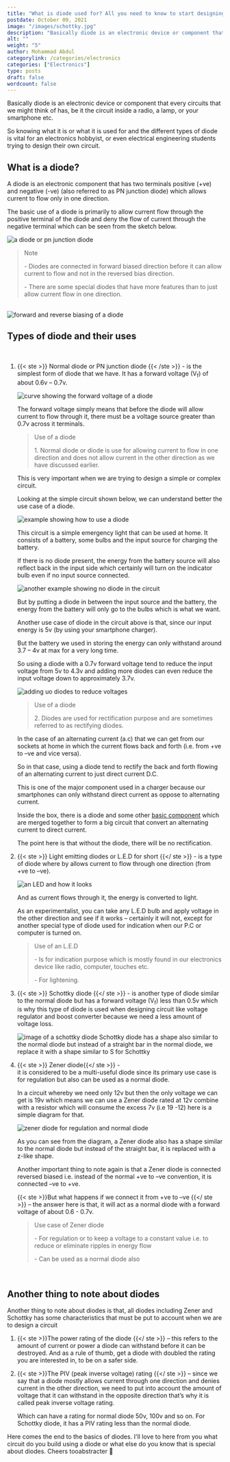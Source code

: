 ```yaml
---
title: "What is diode used for? All you need to know to start designing simple circuits"
postdate: October 09, 2021
image: "/images/schottky.jpg"
description: "Basically diode is an electronic device or component that every circuits that we might think of has. it is defined to be a device that allows current to flow only in one direction and has alot of use case in electronics."
alt: ""
weight: "5"
author: Mohammad Abdul
categorylink: /categories/electronics
categories: ["Electronics"]
type: posts
draft: false
wordcount: false
---
```


Basically diode is an electronic device or component that every circuits that we might think of has, be it the circuit inside a radio, a lamp, or your smartphone etc.

So knowing what it is or what it is used for and the different types of diode is vital for an electronics hobbyist, or even electrical engineering students trying to design their own circuit.

## What is a diode?

A diode is an electronic component that has two terminals positive (+ve) and negative (-ve) (also referred to as PN junction diode) which allows current to flow only in one direction.

The basic use of a diode is primarily to allow current flow through the positive terminal of the diode and deny the flow of current through the negative terminal which can be seen from the sketch below.

<img loading="lazy" src="/images/diodey_2.jpg" alt="a diode or pn junction diode">

<blockquote class="blockquote">
<p class="little-nugget">Note</p>
<p class="quote-text">
 - Diodes are connected in forward biased direction before it can allow current to flow and not in the reversed bias direction.

</p>
<p class="quote-text">
 - There are some special diodes that have more features than to just allow current flow in one direction.
</p>
</blockquote>
<br>

<img loading="lazy" src="/images/diodebias.jpg" alt="forward and reverse biasing of a diode">

## Types of diode and their uses

<br>

1.  {{< ste >}} Normal diode or PN junction diode {{< /ste >}} -
    is the simplest form of diode that we have. It has a forward voltage (V<sub>f</sub>) of about 0.6v – 0.7v.

    <img loading="lazy" src="/images/diodecurve.jpg" alt="curve showing the forward voltage of a diode">

    The forward voltage simply means that before the diode will allow current to flow through it, there must be a voltage source greater than 0.7v across it terminals.

     <blockquote class="blockquote">
    <p class="little-nugget">Use of a diode</p>
    <p class="quote-text">
    1. Normal diode or diode is use for allowing current to flow in one direction and does not allow current in the other direction as we have discussed earlier.</p>
    </blockquote>

    This is very important when we are trying to design a simple or complex circuit.

    Looking at the simple circuit shown below, we can understand better the use case of a diode.

    <img loading="lazy" src="/images/ledcircuit.jpg" alt="example showing how to use a diode">

    This circuit is a simple emergency light that can be used at home. It consists of a battery, some bulbs and the input source for charging the battery.

    If there is no diode present, the energy from the battery source will also reflect back in the input side which certainly will turn on the indicator bulb even if no input source connected.

    <img loading="lazy" src="/images/ledcktnodiode.jpg" alt="another example showing no diode in the circuit">

    But by putting a diode in between the input source and the battery, the energy from the battery will only go to the bulbs which is what we want.

    Another use case of diode in the circuit above is that, since our input energy is 5v (by using your smartphone charger).

    But the battery we used in storing the energy can only withstand around 3.7 – 4v at max for a very long time.

    So using a diode with a 0.7v forward voltage tend to reduce the input voltage from 5v to 4.3v and adding more diodes can even reduce the input voltage down to approximately 3.7v.

    <img loading="lazy" src="/images/addupdiodes.jpg" alt="adding uo diodes to reduce voltages">

      <blockquote class="blockquote">
    <p class="little-nugget">Use of a diode</p>
    <p class="quote-text">
    2. Diodes are used for rectification purpose and are sometimes referred to as rectifying diodes.</p>
    </blockquote>

    In the case of an alternating current (a.c) that we can get from our sockets at home in which the current flows back and forth (i.e. from +ve to –ve and vice versa).

    So in that case, using a diode tend to rectify the back and forth flowing of an alternating current to just direct current D.C.

    This is one of the major component used in a charger because our smartphones can only withstand direct current as oppose to alternating current.

    Inside the box, there is a diode and some other <a href="/learnca/electronics-circuit-components-explained/" class="links-to-article">basic component</a> which are merged together to form a big circuit that convert an alternating current to direct current.

    The point here is that without the diode, there will be no rectification.

2.  {{< ste >}} Light emitting diodes or L.E.D for short {{</ ste >}} -
    is a type of diode where by allows current to flow through one direction (from +ve to –ve).

    <img loading="lazy" src="/images/ledy_2.jpg" alt="an LED and how it looks">

    And as current flows through it, the energy is converted to light.

    As an experimentalist, you can take any L.E.D bulb and apply voltage in the other direction and see if it works – certainly it will not, except for another special type of diode used for indication when our P.C or computer is turned on. </p>

      <blockquote class="blockquote">
      <p class="little-nugget">Use of an L.E.D</p>
      <p class="quote-text">
        - Is for indication purpose which is mostly found in our electronics device like radio, computer, touches etc.

      </p>
      <p class="quote-text">
       - For lightening. 
      </p>
      
      </blockquote>

3.  {{< ste >}} Schottky diode {{</ ste >}} - is another type of diode similar to the normal diode but has a forward voltage (V<sub>f</sub>) less than 0.5v which is why this type of diode is used when designing circuit like voltage regulator and boost converter because we need a less amount of voltage loss.

    <img loading="lazy" src="/images/schottky.jpg" alt="image of a schottky diode">
    Schottky diode has a shape also similar to the normal diode but instead of a straight bar in the normal diode, we replace it with a shape similar to S for Schottky

4.  {{< ste >}} Zener diode{{</ ste >}} -  
     it is considered to be a multi-useful diode since its primary use case is for regulation but also can be used as a normal diode.

    In a circuit whereby we need only 12v but then the only voltage we can get is 19v which means we can use a Zener diode rated at 12v combine with a resistor which will consume the excess 7v (i.e 19 -12) here is a simple diagram for that.

    <img loading="lazy" src="/images/zenerdiode.jpg" alt="zener diode for regulation and normal diode">

    As you can see from the diagram, a Zener diode also has a shape similar to the normal diode but instead of the straight bar, it is replaced with a z-like shape.

    Another important thing to note again is that a Zener diode is connected reversed biased i.e. instead of the normal +ve to –ve convention, it is connected –ve to +ve.

    {{< ste >}}But what happens if we connect it from +ve to –ve {{</ ste >}} – the answer here is that, it will act as a normal diode with a forward voltage of about 0.6 - 0.7v.

      <blockquote class="blockquote">
          <p class="little-nugget">Use case of Zener diode</p>
          <p class="quote-text">
          - For regulation or to keep a voltage to a constant value i.e. to reduce or eliminate ripples in energy flow
          </p>
          <p class="quote-text">
          - Can be used as a normal diode also
          </p>
        </blockquote>

    <br>

## Another thing to note about diodes

Another thing to note about diodes is that, all diodes including Zener and Schottky has some characteristics that must be put to account when we are to design a circuit

1. {{< ste >}}The power rating of the diode {{</ ste >}} – this refers to the amount of current or power a diode can withstand before it can be destroyed. And as a rule of thumb, get a diode with doubled the rating you are interested in, to be on a safer side.

2. {{< ste >}}The PIV (peak inverse voltage) rating {{</ ste >}} – since we say that a diode mostly allows current through one direction and denies current in the other direction, we need to put into account the amount of voltage that it can withstand in the opposite direction that’s why it is called peak inverse voltage rating.

   Which can have a rating for normal diode 50v, 100v and so on. For Schottky diode, it has a PIV rating less than the normal diode.

Here comes the end to the basics of diodes. I'll love to here from you what circuit do you build using a diode or what else do you know that is special about diodes. Cheers tooabstracter :tada:
